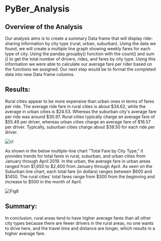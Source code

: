 # PyBer_Analysis

## Overview of the Analysis
  Our analysis aims is to create a summary Data frame that will display ride-sharing information by city type (rural, urban, suburban). Using the data we found, we will create a multiple line graph showing weekly fares for each type of city.  Using the pandas groupby() function with the count() and sum () to get the total number of drivers, rides, and fares by city type. Using this information we were able to calculate our average fare per rider based on the functions we assigned. Our next step would be to format the completed data into new Data frame columns.

## Results:

Rural cities appear to be more expensive than urban ones in terms of fares per ride. The average ride fare in rural cities is about $34.62, while the average in urban cities is $24.53. Whereas the suburban city's average fare per ride was around $30.97. Rural cities typically charge an average fare of $55.49 per driver, whereas urban cities charge an average fare of $16.57 per driver. Typically, suburban cities charge about $39.50 for each ride per driver.


![cl](https://user-images.githubusercontent.com/58860105/133939268-ce63e33f-2951-4279-b8f7-feadd70b0125.PNG)




As shown in the below multiple-line chart "Total Fare by City Type," it provides trends for total fares in rural, suburban, and urban cities from January through April 2019. In the urban, the average fare in urban areas ranged from $1,650 to $2,400 from January through April. As seen on the Suburban line chart, each total fare (in dollars) ranges between $600 and $1450. The rural cities' total fares range from $300 from the beginning and increase to $500 in the month of April.

![Fig8](https://user-images.githubusercontent.com/58860105/133939227-07655f9a-663a-4699-8c40-9394d3446aeb.png)


## Summary:
In conclusion, rural areas tend to have higher average fares than all other city types because there are fewer drivers in the rural areas, no one wants to drive here, and the travel time and distance are longer, which results in a higher average fare.
